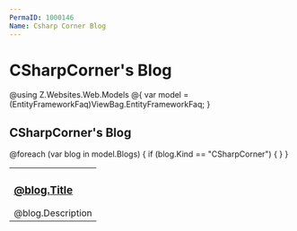 ```yaml
---
PermaID: 1000146
Name: Csharp Corner Blog
---
```


# CSharpCorner's Blog

@using Z.Websites.Web.Models
@{
    var model = (EntityFrameworkFaq)ViewBag.EntityFrameworkFaq;
}

<h2>CSharpCorner's Blog</h2>

<table>
    <tbody>
        @foreach (var blog in model.Blogs)
        {
            if (blog.Kind == "CSharpCorner")
            {
                <tr>
                    <td>
                        <h3><a href="@blog.Url">@blog.Title</a></h3>
                        @blog.Description
                    </td>
                </tr>
            }
        }
    </tbody>
</table>